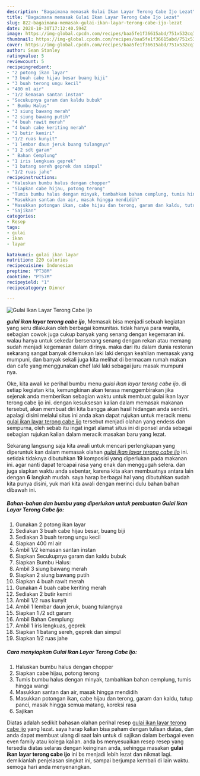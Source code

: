 ```yaml
---
description: "Bagaimana memasak Gulai Ikan Layar Terong Cabe Ijo Lezat"
title: "Bagaimana memasak Gulai Ikan Layar Terong Cabe Ijo Lezat"
slug: 822-bagaimana-memasak-gulai-ikan-layar-terong-cabe-ijo-lezat
date: 2020-10-30T17:12:40.594Z
image: https://img-global.cpcdn.com/recipes/baa5fe1f36615abd/751x532cq70/gulai-ikan-layar-terong-cabe-ijo-foto-resep-utama.jpg
thumbnail: https://img-global.cpcdn.com/recipes/baa5fe1f36615abd/751x532cq70/gulai-ikan-layar-terong-cabe-ijo-foto-resep-utama.jpg
cover: https://img-global.cpcdn.com/recipes/baa5fe1f36615abd/751x532cq70/gulai-ikan-layar-terong-cabe-ijo-foto-resep-utama.jpg
author: Sean Stanley
ratingvalue: 5
reviewcount: 5
recipeingredient:
- "2 potong ikan layar"
- "3 buah cabe hijau besar buang biji"
- "3 buah terong ungu kecil"
- "400 ml air"
- "1/2 kemasan santan instan"
- "Secukupnya garam dan kaldu bubuk"
- " Bumbu Halus"
- "3 siung bawang merah"
- "2 siung bawang putih"
- "4 buah rawit merah"
- "4 buah cabe keriting merah"
- "2 butir kemiri"
- "1/2 ruas kunyit"
- "1 lembar daun jeruk buang tulangnya"
- "1 2 sdt garam"
- " Bahan Cemplung"
- "1 iris lengkuas geprek"
- "1 batang sereh geprek dan simpul"
- "1/2 ruas jahe"
recipeinstructions:
- "Haluskan bumbu halus dengan chopper"
- "Siapkan cabe hijau, potong terong"
- "Tumis bumbu halus dengan minyak, tambahkan bahan cemplung, tumis hingga wangi"
- "Masukkan santan dan air, masak hingga mendidih"
- "Masukkan potongan ikan, cabe hijau dan terong, garam dan kaldu, tutup panci, masak hingga semua matang, koreksi rasa"
- "Sajikan"
categories:
- Resep
tags:
- gulai
- ikan
- layar

katakunci: gulai ikan layar 
nutrition: 220 calories
recipecuisine: Indonesian
preptime: "PT38M"
cooktime: "PT57M"
recipeyield: "1"
recipecategory: Dinner

---
```



![Gulai Ikan Layar Terong Cabe Ijo](https://img-global.cpcdn.com/recipes/baa5fe1f36615abd/751x532cq70/gulai-ikan-layar-terong-cabe-ijo-foto-resep-utama.jpg)

<b><i>gulai ikan layar terong cabe ijo</i></b>, Memasak bisa menjadi sebuah kegiatan yang seru dilakukan oleh berbagai komunitas. tidak hanya para wanita, sebagian cowok juga cukup banyak yang senang dengan kegemaran ini. walau hanya untuk sekedar bersenang senang dengan rekan atau memang sudah menjadi kegemaran dalam dirinya. maka dari itu dalam dunia restoran sekarang sangat banyak ditemukan laki laki dengan keahlian memasak yang mumpuni, dan banyak sekali juga kita melihat di bermacam rumah makan dan cafe yang menggunakan chef laki laki sebagai juru masak mumpuni nya.

Oke, kita awali ke perihal bumbu menu <i>gulai ikan layar terong cabe ijo</i>. di setiap kegiatan kita, kemungkinan akan terasa menggembirakan jika sejenak anda memberikan sebagian waktu untuk membuat gulai ikan layar terong cabe ijo ini. dengan kesuksesan kalian dalam memasak makanan tersebut, akan membuat diri kita bangga akan hasil hidangan anda sendiri. apalagi disini melalui situs ini anda akan dapat rujukan untuk meracik menu <u>gulai ikan layar terong cabe ijo</u> tersebut menjadi olahan yang endess dan sempurna, oleh sebab itu ingat ingat alamat situs ini di ponsel anda sebagai sebagian rujukan kalian dalam meracik masakan baru yang lezat.




Sekarang langsung saja kita awali untuk mencari perlengkapan yang diperuntuk kan dalam memasak olahan <u><i>gulai ikan layar terong cabe ijo</i></u> ini. setidak tidaknya dibutuhkan <b>19</b> komposisi yang diperlukan pada makanan ini. agar nanti dapat tercapai rasa yang enak dan menggugah selera. dan juga siapkan waktu anda sebentar, karena kita akan membuatnya antara lain dengan <b>6</b> langkah mudah. saya harap berbagai hal yang dibutuhkan sudah kita punya disini, yuk mari kita awali dengan merinci dulu bahan bahan dibawah ini.

<!--inarticleads1-->

##### Bahan-bahan dan bumbu yang diperlukan untuk pembuatan Gulai Ikan Layar Terong Cabe Ijo:

1. Gunakan 2 potong ikan layar
1. Sediakan 3 buah cabe hijau besar, buang biji
1. Sediakan 3 buah terong ungu kecil
1. Siapkan 400 ml air
1. Ambil 1/2 kemasan santan instan
1. Siapkan Secukupnya garam dan kaldu bubuk
1. Siapkan  Bumbu Halus:
1. Ambil 3 siung bawang merah
1. Siapkan 2 siung bawang putih
1. Siapkan 4 buah rawit merah
1. Gunakan 4 buah cabe keriting merah
1. Sediakan 2 butir kemiri
1. Ambil 1/2 ruas kunyit
1. Ambil 1 lembar daun jeruk, buang tulangnya
1. Siapkan 1 /2 sdt garam
1. Ambil  Bahan Cemplung:
1. Ambil 1 iris lengkuas, geprek
1. Siapkan 1 batang sereh, geprek dan simpul
1. Siapkan 1/2 ruas jahe




<!--inarticleads2-->

##### Cara menyiapkan Gulai Ikan Layar Terong Cabe Ijo:

1. Haluskan bumbu halus dengan chopper
1. Siapkan cabe hijau, potong terong
1. Tumis bumbu halus dengan minyak, tambahkan bahan cemplung, tumis hingga wangi
1. Masukkan santan dan air, masak hingga mendidih
1. Masukkan potongan ikan, cabe hijau dan terong, garam dan kaldu, tutup panci, masak hingga semua matang, koreksi rasa
1. Sajikan




Diatas adalah sedikit bahasan olahan perihal resep <u>gulai ikan layar terong cabe ijo</u> yang lezat. saya harap kalian bisa paham dengan tulisan diatas, dan anda dapat membuat ulang di saat lain untuk di sajikan dalam berbagai even even family atau kolega kalian. anda bs menyesuaikan resep resep yang tersedia diatas selaras dengan keinginan anda, sehingga masakan <b>gulai ikan layar terong cabe ijo</b> ini bs menjadi lebih lezat dan nikmat lagi. demikianlah penjelasan singkat ini, sampai berjumpa kembali di lain waktu. semoga hari anda menyenangkan.
